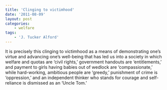 ```yaml
---
title: 'Clinging to victimhood'
date: '2011-08-09'
layout: post
categories:
    - welfare
tags:
    - 'J. Tucker Alford'
---
```


It is precisely this clinging to victimhood as a means of demonstrating one’s virtue and advancing one’s well-being that has led us into a society in which welfare and quotas are ‘civil rights,’ government handouts are ‘entitlements,’ and payment to girls having babies out of wedlock are ‘compassionate,’ while hard-working, ambitious people are ‘greedy,’ punishment of crime is ‘oppression,’ and an independent thinker who stands for courage and self-reliance is dismissed as an ‘Uncle Tom.’